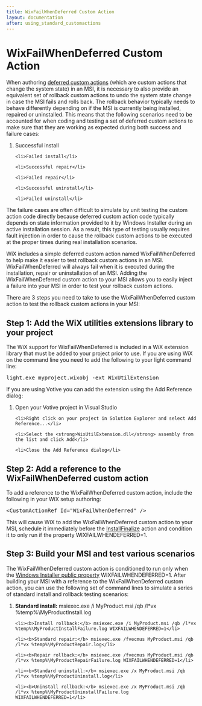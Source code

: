 ```yaml
---
title: WixFailWhenDeferred Custom Action
layout: documentation
after: using_standard_customactions
---
```

  <h1>WixFailWhenDeferred Custom Action</h1>

  <p>When authoring <a href="http://msdn.microsoft.com/library/aa368268.aspx" target="_blank">deferred custom actions</a> (which are custom actions that change the system state) in an MSI, it is necessary to also provide an equivalent set of rollback custom actions to undo the system state change in case the MSI fails and rolls back. The rollback behavior typically needs to behave differently depending on if the MSI is currently being installed, repaired or uninstalled. This means that the following scenarios need to be accounted for when coding and testing a set of deferred custom actions to make sure that they are working as expected during both success and failure cases:</p>

  <ol>
    <li>Successful install</li>

    <li>Failed install</li>

    <li>Successful repair</li>

    <li>Failed repair</li>

    <li>Successful uninstall</li>

    <li>Failed uninstall</li>
  </ol>

  <p>The failure cases are often difficult to simulate by unit testing the custom action code directly because deferred custom action code typically depends on state information provided to it by Windows Installer during an active installation session. As a result, this type of testing usually requires fault injection in order to cause the rollback custom actions to be executed at the proper times during real installation scenarios.</p>

  <p>WiX includes a simple deferred custom action named WixFailWhenDeferred to help make it easier to test rollback custom actions in an MSI. WixFailWhenDeferred will always fail when it is executed during the installation, repair or uninstallation of an MSI. Adding the WixFailWhenDeferred custom action to your MSI allows you to easily inject a failure into your MSI in order to test your rollback custom actions.</p>

  <p>There are 3 steps you need to take to use the WixFailWhenDeferred custom action to test the rollback custom actions in your MSI:</p>

  <h2>Step 1: Add the WiX utilities extensions library to your project</h2>

  <p>The WiX support for WixFailWhenDeferred is included in a WiX extension library that must be added to your project prior to use. If you are using WiX on the command line you need to add the following to your light command line:</p>
  <pre>
light.exe myproject.wixobj -ext <span>WixUtilExtension</span>
</pre>

  <p>If you are using Votive you can add the extension using the Add Reference dialog:</p>

  <ol>
    <li>Open your Votive project in Visual Studio</li>

    <li>Right click on your project in Solution Explorer and select Add Reference...</li>

    <li>Select the <strong>WixUtilExtension.dll</strong> assembly from the list and click Add</li>

    <li>Close the Add Reference dialog</li>
  </ol>

  <h2>Step 2: Add a reference to the WixFailWhenDeferred custom action</h2>

  <p>To add a reference to the WixFailWhenDeferred custom action, include the following in your WiX setup authoring:</p>
  <pre>
&lt;CustomActionRef Id="WixFailWhenDeferred" /&gt;
</pre>

  <p>This will cause WiX to add the WixFailWhenDeferred custom action to your MSI, schedule it immediately before the <a href="http://msdn.microsoft.com/library/aa369505.aspx" target="_blank">InstallFinalize</a> action and condition it to only run if the property WIXFAILWHENDEFERRED=1.</p>

  <h2>Step 3: Build your MSI and test various scenarios</h2>

  <p>The WixFailWhenDeferred custom action is conditioned to run only when the <a href="http://msdn.microsoft.com/library/aa370912.aspx" target="_blank">Windows Installer public property</a> WIXFAILWHENDEFERRED=1. After building your MSI with a reference to the WixFailWhenDeferred custom action, you can use the following set of command lines to simulate a series of standard install and rollback testing scenarios:</p>

  <ol>
    <li><b>Standard install:</b> msiexec.exe /i MyProduct.msi /qb /l*vx %temp%\MyProductInstall.log</li>

    <li><b>Install rollback:</b> msiexec.exe /i MyProduct.msi /qb /l*vx %temp%\MyProductInstallFailure.log WIXFAILWHENDEFERRED=1</li>

    <li><b>Standard repair:</b> msiexec.exe /fvecmus MyProduct.msi /qb /l*vx %temp%\MyProductRepair.log</li>

    <li><b>Repair rollback:</b> msiexec.exe /fvecmus MyProduct.msi /qb /l*vx %temp%\MyProductRepairFailure.log WIXFAILWHENDEFERRED=1</li>

    <li><b>Standard uninstall:</b> msiexec.exe /x MyProduct.msi /qb /l*vx %temp%\MyProductUninstall.log</li>

    <li><b>Uninstall rollback:</b> msiexec.exe /x MyProduct.msi /qb /l*vx %temp%\MyProductUninstallFailure.log WIXFAILWHENDEFERRED=1</li>
  </ol>
